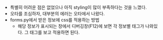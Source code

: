 - 특별히 어려운 점은 없었으나 아직 styling이 많이 부족하다는 것을 느꼈다.
- 오타를 조심하자, 대부분의 에러는 오타에서 나왔다.
- forms.py에서 받은 정보에 css를 적용하는 방법
  - 해당 정보가 표시되는 창에서 디버깅창(F12)에 보면 각 정보별 태그가 나와있다. 그 태그를 보고 적용하면 된다. 